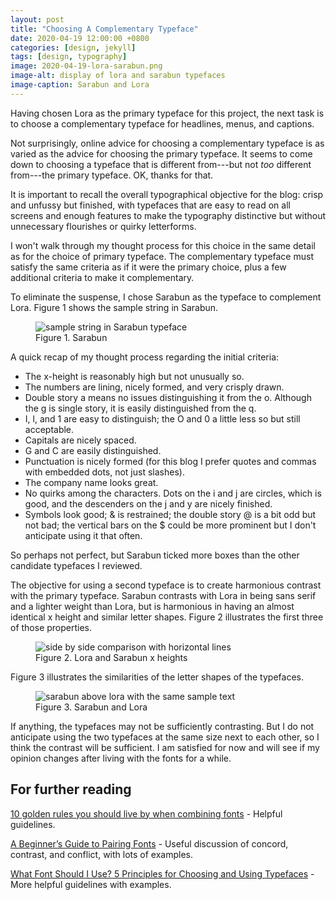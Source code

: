 ```yaml
---
layout: post
title: "Choosing A Complementary Typeface"
date: 2020-04-19 12:00:00 +0800
categories: [design, jekyll]
tags: [design, typography]
image: 2020-04-19-lora-sarabun.png
image-alt: display of lora and sarabun typefaces
image-caption: Sarabun and Lora
---
```


Having chosen Lora as the primary typeface for this project, the next task is to choose a complementary typeface for headlines, menus, and captions.

Not surprisingly, online advice for choosing a complementary typeface is as varied as the advice for choosing the primary typeface. It seems to come down to choosing a typeface that is different from---but not *too* different from---the primary typeface. OK, thanks for that.

It is important to recall the overall typographical objective for the blog: crisp and unfussy but finished, with typefaces that are easy to read on all screens and enough features to make the typography distinctive but without unnecessary flourishes or quirky letterforms.

I won't walk through my thought process for this choice in the same detail as for the choice of primary typeface. The complementary typeface must satisfy the same criteria as if it were the primary choice, plus a few additional criteria to make it complementary.

To eliminate the suspense, I chose Sarabun as the typeface to complement Lora. Figure 1 shows the sample string in Sarabun.

<figure>
  <img src="{{ site.baseurl }}/static/img/2020-04-19-sarabun.png" alt="sample string in Sarabun typeface" class="post__image" style="max-height: 15rem;" />
  <figcaption class="post__caption">Figure 1. Sarabun</figcaption>
</figure>

A quick recap of my thought process regarding the initial criteria:

* The x-height is reasonably high but not unusually so.
* The numbers are lining, nicely formed, and very crisply drawn.
* Double story a means no issues distinguishing it from the o. Although the g is single story, it is easily distinguished from the q.
* I, l, and 1 are easy to distinguish; the O and 0 a little less so but still acceptable.
* Capitals are nicely spaced.
* G and C are easily distinguished.
* Punctuation is nicely formed (for this blog I prefer quotes and commas with embedded dots, not just slashes).
* The company name looks great.
* No quirks among the characters. Dots on the i and j are circles, which is good, and the descenders on the j and y are nicely finished.
* Symbols look good; & is restrained; the double story @ is a bit odd but not bad; the vertical bars on the $ could be more prominent but I don't anticipate using it that often.

So perhaps not perfect, but Sarabun ticked more boxes than the other candidate typefaces I reviewed.

The objective for using a second typeface is to create harmonious contrast with the primary typeface. Sarabun contrasts with Lora in being sans serif and a lighter weight than Lora, but is harmonious in having an almost identical x height and similar letter shapes. Figure 2 illustrates the first three of those properties.

<figure>
  <img src="{{ site.baseurl }}/static/img/2020-04-19-loral-sarabun-x-height.png" alt="side by side comparison with horizontal lines" class="post__image" style="max-height: 10rem;" />
  <figcaption class="post__caption">Figure 2. Lora and Sarabun x heights</figcaption>
</figure>

Figure 3 illustrates the similarities of the letter shapes of the typefaces.

<figure>
  <img src="{{ site.baseurl }}/static/img/2020-04-19-sarabun-lora.png" alt="sarabun above lora with the same sample text" class="post__image" style="max-height: 10rem;" />
  <figcaption class="post__caption">Figure 3. Sarabun and Lora</figcaption>
</figure>

If anything, the typefaces may not be sufficiently contrasting. But I do not anticipate using the two typefaces at the same size next to each other, so I think the contrast will be sufficient. I am satisfied for now and will see if my opinion changes after living with the fonts for a while.

## For further reading

[10 golden rules you should live by when combining fonts](https://www.canva.com/learn/combining-fonts-10-must-know-tips-from-a-designer/) - Helpful guidelines.

[A Beginner’s Guide to Pairing Fonts](https://webdesign.tutsplus.com/articles/a-beginners-guide-to-pairing-fonts--webdesign-5706) - Useful discussion of concord, contrast, and conflict, with lots of examples.

[What Font Should I Use? 5 Principles for Choosing and Using Typefaces](https://www.smashingmagazine.com/2010/12/what-font-should-i-use-five-principles-for-choosing-and-using-typefaces/) - More helpful guidelines with examples.